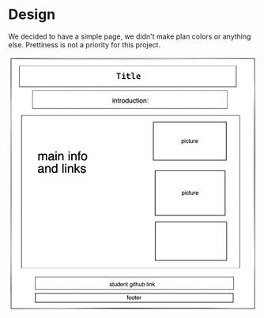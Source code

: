 # Design

We decided to have a simple page, we didn't make plan colors or anything else.
Prettiness is not a priority for this project.

![alt](/public/tree.webp)
